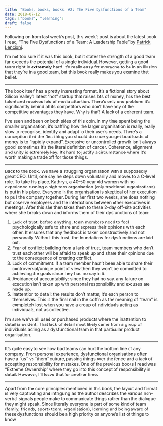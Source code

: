 ```yaml
---
title: "Books, books, books. #2: The Five Dysfunctions of a Team"
date: 2018-07-12
tags: ["books", "learning"]
draft: false
---
```


Following on from last week’s post, this week’s post is about the latest book I
read, “The Five Dysfunctions of a Team: A Leadership Fable” by [Patrick
Lencioni](https://www.goodreads.com/author/show/11503.Patrick_Lencioni).


I’m not too sure if it was this book, but it states the strength of a good team
far exceeds the potential of a single individual. However, getting a good team
right is **extremely** hard. It’s really easy for everyone to be in an illusion
that they’re in a good team, but this book really makes you examine that belief.

*****

The book itself has a pretty interesting format. It’s a fictional story about
Silicon Valley’s latest “hot” startup that raises lots of money, has the best
talent and receives lots of media attention. There’s only one problem: it’s
significantly behind all its competitors who don’t have any of the competitive
advantages they have. Why is that? A lack of a coherent team.

I’ve seen and been on both sides of this coin. In my time spent being the
smaller organisation, it’s baffling how the larger organisation is really,
really slow to recognise, identify and adapt to their user’s needs. There’s a
conception that the first thing you should do once you get boat loads of money
is to “rapidly expand”. Excessive or uncontrolled growth isn’t always good,
sometimes it’s the literal definition of cancer. Coherence, alignment and unity
is extremely key. It’s hard to justify a circumstance where it’s worth making a
trade off for those things.

*****

Back to the book. We have a struggling organisation with a supposedly great CEO.
Until, one day he steps down voluntarily and moves to a C-level role. To take
his place, Kathryn, a 40–50 year old women with no experience running a high
tech organisation (only traditional organisations) is put in his place. Everyone
in the organisation is skeptical of her execution to pull the company together.
During her first two weeks, she does nothing but observe employees and the
interactions between other executives in meetings. After this she then takes
them to these 2-day off-site activities where she breaks down and informs them
of their dysfunctions of team:

1.  Lack of trust: before anything, team members need to feel psychologically safe
to share and express their opinions with each other. It ensures that any
feedback is taken constructively and not personally. Without this trust, the
foundations for dysfunctions are laid out.
1.  Fear of conflict: building from a lack of trust, team members who don’t trust
each other will be afraid to speak up and share their opinions due to the
consequence of creating conflict.
1.  Lack of commitment: if a team member hasn’t been able to share their
controversial/unique point of view then they won’t be committed to achieving the
goals since they had no say in it.
1.  Avoidance of accountability: since they had no say, any failure on execution
isn’t taken up with personal responsibility and excuses are made up.
1.  Inattention to detail: the results don’t matter, it’s each person to themselves.
This is the final nail in the coffin as the meaning of “team” is completely lost
when you have a group of individuals acting as individuals, not as collective.

I’m sure we’ve all used or purchased products where the inattention to detail is
evident. That lack of detail most likely came from a group of individuals acting
as a dysfunctional team in that particular product organisation.

*****

It’s quite easy to see how bad teams can hurt the bottom line of any company.
From personal experience, dysfunctional organisations often have a “us” vs
“them” culture, passing things over the fence and a lack of accepting
responsibility for mistakes. One of the previous books I read was “Extreme
Ownership” where they go into this concept of responsibility in detail. However,
I’ll leave that for another time.

*****

Apart from the core principles mentioned in this book, the layout and format is
very captivating and intriguing as the author describes the various non-verbal
signals people make to communicate things rather than the dialogue they might
speak. Since literally everyone is part of some kind of team (family, friends,
sports team, organisation), learning and being aware of these dysfunctions
should be a high priority on anyone’s list of things to know.
